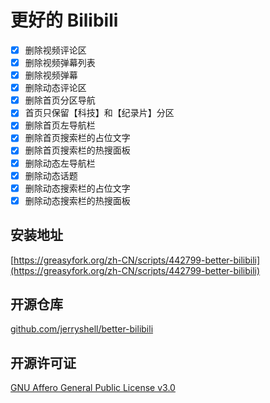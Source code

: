 # 更好的 Bilibili

- [x] 删除视频评论区
- [x] 删除视频弹幕列表
- [x] 删除视频弹幕
- [x] 删除动态评论区
- [x] 删除首页分区导航
- [x] 首页只保留【科技】和【纪录片】分区
- [x] 删除首页左导航栏
- [x] 删除首页搜索栏的占位文字
- [x] 删除首页搜索栏的热搜面板
- [x] 删除动态左导航栏
- [x] 删除动态话题
- [x] 删除动态搜索栏的占位文字
- [x] 删除动态搜索栏的热搜面板

## 安装地址

[https://greasyfork.org/zh-CN/scripts/442799-better-bilibili](https://greasyfork.org/zh-CN/scripts/442799-better-bilibili)

## 开源仓库

[github.com/jerryshell/better-bilibili](https://github.com/jerryshell/better-bilibili)

## 开源许可证

[GNU Affero General Public License v3.0](https://choosealicense.com/licenses/agpl-3.0/)
